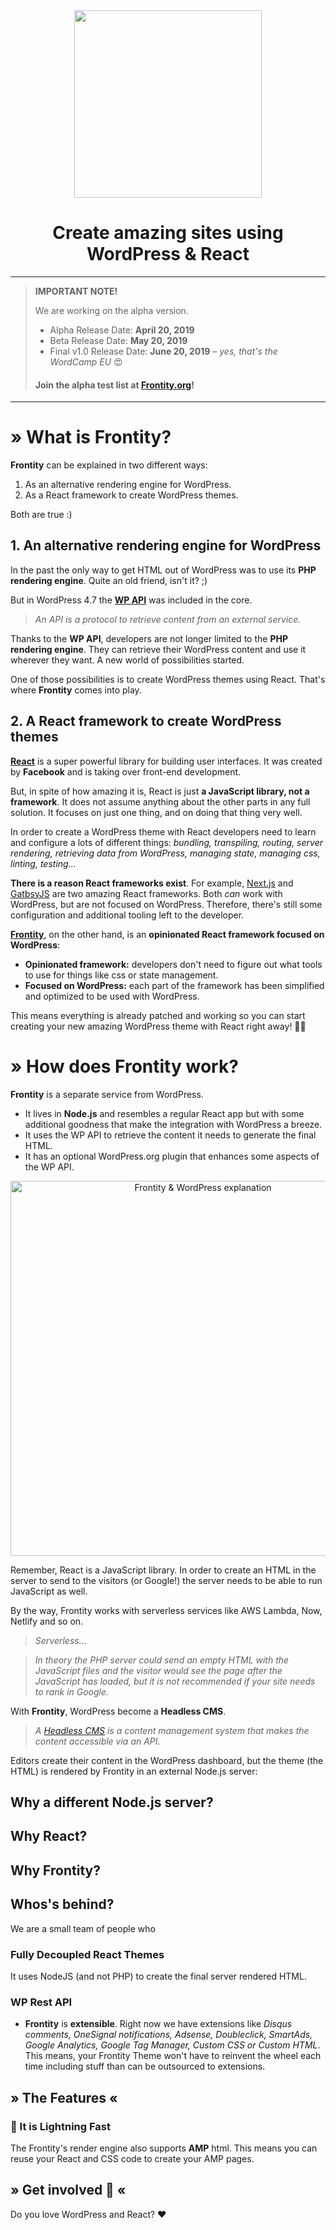 <div align="center">
  <img
    src="https://uploads.frontity.org/images/logo/frontity-letters-black-transparent-background.png"
    width="300px"
  />
</div>
<h1 align="center">
  Create amazing sites using WordPress & React
</h1>

---

> **IMPORTANT NOTE!**
>
> We are working on the alpha version.
>
> - Alpha Release Date: **April 20, 2019**
> - Beta Release Date: **May 20, 2019**
> - Final v1.0 Release Date: **June 20, 2019** _– yes, that's the WordCamp EU_ 😍
>
> #### Join the alpha test list at [Frontity.org](https://frontity.org)!

---

# » What is Frontity?

**Frontity** can be explained in two different ways:

1. As an alternative rendering engine for WordPress.
1. As a React framework to create WordPress themes.

Both are true :)

## 1. An alternative rendering engine for WordPress

In the past the only way to get HTML out of WordPress was to use its **PHP rendering engine**. Quite an old friend, isn't it? ;)

But in WordPress 4.7 the [**WP API**](https://developer.wordpress.org/rest-api/) was included in the core.

> _An API is a protocol to retrieve content from an external service._

Thanks to the **WP API**, developers are not longer limited to the **PHP rendering engine**. They can retrieve their WordPress content and use it wherever they want. A new world of possibilities started.

One of those possibilities is to create WordPress themes using React. That's where **Frontity** comes into play.

## 2. A React framework to create WordPress themes

[**React**](https://reactjs.org/) is a super powerful library for building user interfaces. It was created by **Facebook** and is taking over front-end development.

But, in spite of how amazing it is, React is just **a JavaScript library, not a framework**. It does not assume anything about the other parts in any full solution. It focuses on just one thing, and on doing that thing very well.

In order to create a WordPress theme with React developers need to learn and configure a lots of different things: _bundling, transpiling, routing, server rendering, retrieving data from WordPress, managing state, managing css, linting, testing..._

**There is a reason React frameworks exist**. For example, [Next.js](https://nextjs.org/) and [GatbsyJS](https://www.gatsbyjs.org/) are two amazing React frameworks. Both _can_ work with WordPress, but are not focused on WordPress. Therefore, there's still some configuration and additional tooling left to the developer.

[**Frontity**](https://frontity.org), on the other hand, is an **opinionated React framework focused on WordPress**:

- **Opinionated framework:** developers don't need to figure out what tools to use for things like css or state management.
- **Focused on WordPress:** each part of the framework has been simplified and optimized to be used with WordPress.

This means everything is already patched and working so you can start creating your new amazing WordPress theme with React right away! 🎉🚀

# » How does Frontity work?

**Frontity** is a separate service from WordPress.

- It lives in **Node.js** and resembles a regular React app but with some additional goodness that make the integration with WordPress a breeze.
- It uses the WP API to retrieve the content it needs to generate the final HTML.
- It has an optional WordPress.org plugin that enhances some aspects of the WP API.

<div align="center"><img alt="Frontity & WordPress explanation" src="https://uploads.frontity.org/images/github/frontity-wordpress-explanation.png" width="600px"></div>

Remember, React is a JavaScript library. In order to create an HTML in the server to send to the visitors (or Google!) the server needs to be able to run JavaScript as well.

By the way, Frontity works with serverless services like AWS Lambda, Now, Netlify and so on.

> _Serverless..._

> _In theory the PHP server could send an empty HTML with the JavaScript files and the visitor would see the page after the JavaScript has loaded, but it is not recommended if your site needs to rank in Google._

With **Frontity**, WordPress become a **Headless CMS**.

> _A [Headless CMS](https://css-tricks.com/what-is-a-headless-cms/) is a content management system that makes the content accessible via an API._

Editors create their content in the WordPress dashboard, but the theme (the HTML) is rendered by Frontity in an external Node.js server:

## Why a different Node.js server?

## Why React?

## Why Frontity?

## Whos's behind?

We are a small team of people who

### Fully Decoupled React Themes

It uses NodeJS (and not PHP) to create the final server rendered HTML.

### WP Rest API

- **Frontity** is **extensible**. Right now we have extensions like _Disqus comments, OneSignal notifications, Adsense, Doubleclick, SmartAds, Google Analytics, Google Tag Manager, Custom CSS or Custom HTML_. This means, your Frontity Theme won't have to reinvent the wheel each time including stuff than can be outsourced to extensions.

## » The Features «

### 🚀 It is Lightning Fast

The Frontity's render engine also supports **AMP** html. This means you can reuse your React and CSS code to create your AMP pages.

## » Get involved 🤗 «

Do you love WordPress and React? ❤️
